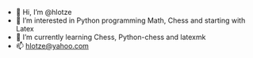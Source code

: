 - 👋 Hi, I’m @hlotze
- 👀 I’m interested in Python programming Math, Chess and starting with Latex
- 🌱 I’m currently learning Chess, Python-chess and latexmk
- 📫 hlotze@yahoo.com

<!---
hlotze/hlotze is a ✨ special ✨ repository because its `README.md` (this file) appears on your GitHub profile.
You can click the Preview link to take a look at your changes.
--->
